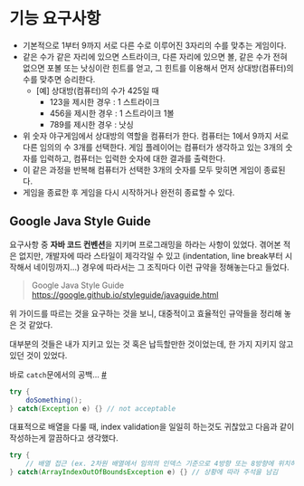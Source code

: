 # 기능 요구사항
- 기본적으로 1부터 9까지 서로 다른 수로 이루어진 3자리의 수를 맞추는 게임이다.
- 같은 수가 같은 자리에 있으면 스트라이크, 다른 자리에 있으면 볼, 같은 수가 전혀 없으면 포볼 또는 낫싱이란 힌트를 얻고, 그 힌트를 이용해서 먼저 상대방(컴퓨터)의 수를 맞추면 승리한다.
    - [예] 상대방(컴퓨터)의 수가 425일 때
      - 123을 제시한 경우 : 1 스트라이크
      - 456을 제시한 경우 : 1 스트라이크 1볼
      - 789를 제시한 경우 : 낫싱
- 위 숫자 야구게임에서 상대방의 역할을 컴퓨터가 한다. 컴퓨터는 1에서 9까지 서로 다른 임의의 수 3개를 선택한다. 게임 플레이어는 컴퓨터가 생각하고 있는 3개의 숫자를 입력하고, 컴퓨터는 입력한 숫자에 대한 결과를 출력한다.
- 이 같은 과정을 반복해 컴퓨터가 선택한 3개의 숫자를 모두 맞히면 게임이 종료된다.
- 게임을 종료한 후 게임을 다시 시작하거나 완전히 종료할 수 있다. 

## Google Java Style Guide
요구사항 중 **자바 코드 컨벤션**을 지키며 프로그래밍을 하라는 사항이 있었다. 겪어본 적은 없지만, 개발자에 따라 스타일이 제각각일 수 있고 (indentation, line break부터 시작해서 네이밍까지...) 경우에 따라서는 그 조직마다 이런 규약을 정해놓는다고 들었다.

> Google Java Style Guide  
> https://google.github.io/styleguide/javaguide.html

위 가이드를 따르는 것을 요구하는 것을 보니, 대중적이고 효율적인 규약들을 정리해 놓은 것 같았다.

대부분의 것들은 내가 지키고 있는 것 혹은 납득할만한 것이었는데, 한 가지 지키지 않고 있던 것이  있었다.

바로 `catch`문에서의 공백... [#](https://google.github.io/styleguide/javaguide.html#s4.1.3-braces-empty-blocks)
``` java
try {
    doSomething();
} catch(Exception e) {} // not acceptable
```
대표적으로 배열을 다룰 때, index validation을 일일히 하는것도 귀찮았고 다음과 같이 작성하는게 깔끔하다고 생각했다.
``` java
try {
    // 배열 접근 (ex. 2차원 배열에서 임의의 인덱스 기준으로 4방향 또는 8방향에 위치하는 인덱스에 접근)
} catch(ArrayIndexOutOfBoundsException e) {} // 상황에 따라 주석을 남김
```

